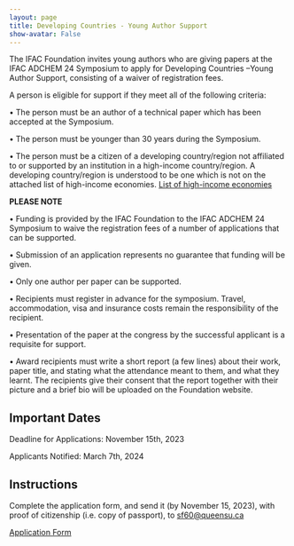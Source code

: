 ```yaml
---
layout: page
title: Developing Countries - Young Author Support
show-avatar: False
---
```


The IFAC Foundation invites young authors who are giving papers at the IFAC ADCHEM 24 Symposium to apply for Developing Countries –Young Author Support, consisting of a waiver of registration fees.

A person is eligible for support if they meet all of the following criteria:

• The person must be an author of a technical paper which has been accepted at the Symposium.

• The person must be younger than 30 years during the Symposium.

• The person must be a citizen of a developing country/region not affiliated to or supported by an institution in a high-income country/region. A developing country/region is understood to be one which is not on the attached list of high-income economies.
 <a class="btn btn-warning btn-lg" href="./assets/docs/List of high-income economies.pdf" role="button">List of high-income economies</a>



**PLEASE NOTE**

• Funding is provided by the IFAC Foundation to the IFAC ADCHEM 24 Symposium to waive the registration fees of a number of applications that can be supported.

• Submission of an application represents no guarantee that funding will be given.

• Only one author per paper can be supported.

• Recipients must register in advance for the symposium. Travel, accommodation, visa and insurance costs remain the responsibility of the recipient.

• Presentation of the paper at the congress by the successful applicant is a requisite for support.

• Award recipients must write a short report (a few lines) about their work, paper title, and stating what the attendance meant to them, and what they learnt. The recipients give their consent that the report together with their picture and a brief bio will be uploaded on the Foundation website.

## Important Dates

Deadline for Applications: November 15th, 2023

Applicants Notified: March 7th, 2024

## Instructions 
Complete the application form, and send it (by November 15, 2023), with proof of citizenship (i.e. copy of passport), to <sf60@queensu.ca>

<div class="text-center">
  <a class="btn btn-warning btn-lg" href="./assets/docs/DC-YAS ADCHEM 24 Application Form.pdf" role="button">Application Form</a>
</div>
